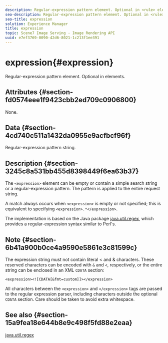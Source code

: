 ```yaml
---
description: Regular-expression pattern element. Optional in <rule> elements.
seo-description: Regular-expression pattern element. Optional in <rule> elements.
seo-title: expression
solution: Experience Manager
title: expression
topic: Scene7 Image Serving - Image Rendering API
uuid: e7ef3769-0090-42d6-8021-1c213f1ee391
---
```


# expression{#expression}

Regular-expression pattern element. Optional in <rule> elements.

## Attributes {#section-fd0574eee1f9423cbb2ed709c0906800}

None.

## Data {#section-4cd740c511a1432da0955e9acfbcf96f}

Regular-expression pattern string.

## Description {#section-3245c8a531bb455d8398449f6ea63b37}

The `<expression>` element can be empty or contain a simple search string or a regular-expression pattern. The pattern is applied to the entire request string.

A match always occurs when `<expression>` is empty or not specified; this is equivalent to specifying `<expression>.*</expression>`.

The implementation is based on the Java package [java.util.regex](../../../../../ir-api/material-cat/image-rendering-api-ref/c-ir-material-catalog/c-ir-rule-set-reference/r-ir-expression.md#reference-49867deecb58412bbdc2ced564bbea3e), which provides a regular-expression syntax similar to Perl's.

## Note {#section-6b41a900b0ce4a9590e5861e3c81599c}

The expression string must not contain literal < and & characters. These reserved characters can be encoded with `&` and `<`, respectively, or the entire string can be enclosed in an XML `CDATA` section:

`<expression><![CDATA[&fmt=custom]]></expression>`

All characters between the `<expression>` and `</expression>` tags are passed to the regular expression parser, including characters outside the optional `CDATA` section. Care should be taken to avoid extra whitespace.

## See also {#section-15a9fea18e644b8e9c498f5fd88e2eaa}

[java.util.regex](https://www2.cs.duke.edu/csed/java/jdk1.4.2/docs/api/) 
